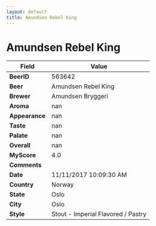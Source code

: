 ```yaml
---
layout: default
title: Amundsen Rebel King
---
```


# Amundsen Rebel King

| Field         | Value     |
|---------------|-----------|
| **BeerID** | 563642 |
| **Beer** | Amundsen Rebel King |
| **Brewer** | Amundsen Bryggeri |
| **Aroma** | nan |
| **Appearance** | nan |
| **Taste** | nan |
| **Palate** | nan |
| **Overall** | nan |
| **MyScore** | 4.0 |
| **Comments** |   |
| **Date** | 11/11/2017 10:09:30 AM |
| **Country** | Norway |
| **State** | Oslo |
| **City** | Oslo |
| **Style** | Stout - Imperial Flavored / Pastry |
